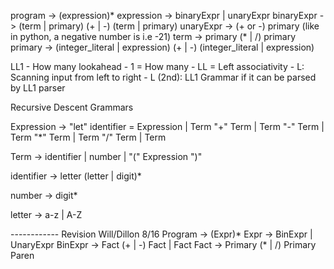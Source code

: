 program -> (expression)*
expression -> binaryExpr | unaryExpr
binaryExpr -> (term | primary) (+ | -) (term | primary)
unaryExpr -> (+ or -) primary          (like in python, a negative number is i.e -21)
term -> primary (* | /) primary
primary -> (integer_literal | expression) (+ | -) (integer_literal | expression)
 
LL1 - How many lookahead
        - 1 = How many
        - LL = Left associativity
                - L: Scanning input from left to right
                - L (2nd): 
LL1 Grammar if it can be parsed by LL1 parser



Recursive Descent Grammars


Expression -> "let" identifier = Expression
              | Term "+" Term
              | Term "-" Term
              | Term "*" Term
              | Term "/" Term
              | Term

Term -> identifier
        | number
        | "(" Expression ")"

identifier -> letter (letter | digit)*

number -> digit*

letter -> a-z | A-Z

------------ Revision Will/Dillon 8/16
Program -> (Expr)*
Expr -> BinExpr | UnaryExpr
BinExpr -> Fact (+ | -) Fact | Fact
Fact -> Primary (* | /) Primary 
Paren 
